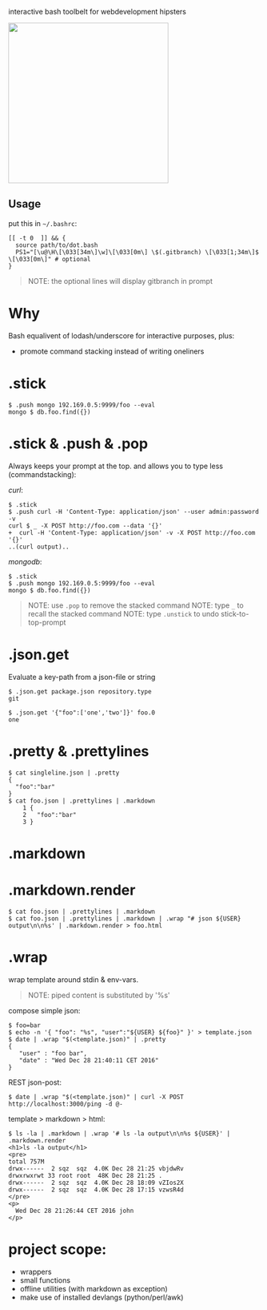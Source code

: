 interactive bash toolbelt for webdevelopment hipsters

<img src="https://media.giphy.com/media/ZcqHDQUJm1nZC/giphy.gif" width="320"/>

## Usage

put this in `~/.bashrc`:

    [[ -t 0  ]] && { 
      source path/to/dot.bash 
      PS1="[\u@\H\[\033[34m\]\w]\[\033[0m\] \$(.gitbranch) \[\033[1;34m\]$ \[\033[0m\]" # optional
    }    

> NOTE: the optional lines will display gitbranch in prompt

# Why 

Bash equalivent of lodash/underscore for interactive purposes, plus:

* promote command stacking instead of writing oneliners

# .stick

    $ .push mongo 192.169.0.5:9999/foo --eval
    mongo $ db.foo.find({})

# .stick & .push & .pop 

Always keeps your prompt at the top. and allows you to type less (commandstacking):

*curl*:
    
    $ .stick
    $ .push curl -H 'Content-Type: application/json' --user admin:password -v 
    curl $ _ -X POST http://foo.com --data '{}'
    +  curl -H 'Content-Type: application/json' -v -X POST http://foo.com '{}'
    ..(curl output)..
 
*mongodb*:
 
    $ .stick 
    $ .push mongo 192.169.0.5:9999/foo --eval
    mongo $ db.foo.find({})

> NOTE: use `.pop` to remove the stacked command
> NOTE: type `_` to recall the stacked command 
> NOTE: type `.unstick` to undo stick-to-top-prompt

# .json.get

Evaluate a key-path from a json-file or string

    $ .json.get package.json repository.type 
    git 

    $ .json.get '{"foo":['one','two']}' foo.0
    one

# .pretty & .prettylines

    $ cat singleline.json | .pretty
    {
      "foo":"bar"
    }
    $ cat foo.json | .prettylines | .markdown
        1 {
        2   "foo":"bar"
        3 }

# .markdown
# .markdown.render
    
    $ cat foo.json | .prettylines | .markdown
    $ cat foo.json | .prettylines | .markdown | .wrap "# json ${USER} output\n\n%s' | .markdown.render > foo.html

# .wrap

wrap template around stdin & env-vars.

> NOTE: piped content is substituted by '%s'

compose simple json:

    $ foo=bar
    $ echo -n '{ "foo": "%s", "user":"${USER} ${foo}" }' > template.json
    $ date | .wrap "$(<template.json)" | .pretty
    {
       "user" : "foo bar",
       "date" : "Wed Dec 28 21:40:11 CET 2016"
    }

REST json-post:

    $ date | .wrap "$(<template.json)" | curl -X POST http://localhost:3000/ping -d @-

template > markdown > html:

    $ ls -la | .markdown | .wrap '# ls -la output\n\n%s ${USER}' | .markdown.render
    <h1>ls -la output</h1>
    <pre>
    total 757M
    drwx------  2 sqz  sqz  4.0K Dec 28 21:25 vbjdwRv
    drwxrwxrwt 33 root root  48K Dec 28 21:25 .
    drwx------  2 sqz  sqz  4.0K Dec 28 18:09 vZIos2X
    drwx------  2 sqz  sqz  4.0K Dec 28 17:15 vzwsR4d
    </pre>
    <p>
      Wed Dec 28 21:26:44 CET 2016 john
    </p>

# project scope:

* wrappers 
* small functions
* offline utilities  (with markdown as exception)
* make use of installed devlangs (python/perl/awk)
